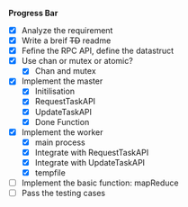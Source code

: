**Progress Bar**

- [x] Analyze the requirement
- [x] Write a breif ~~TD~~ readme
- [x] Fefine the RPC API, define the datastruct
- [x] Use chan or mutex or atomic?
  - [x] Chan and mutex 
- [x] Implement the master
  - [x] Initilisation
  - [x] RequestTaskAPI
  - [x] UpdateTaskAPI
  - [x] Done Function
- [x] Implement the worker
  - [x] main process
  - [x] Integrate with RequestTaskAPI
  - [x] Integrate with UpdateTaskAPI
  - [x] tempfile
- [ ] Implement the basic function: mapReduce
- [ ] Pass the testing cases